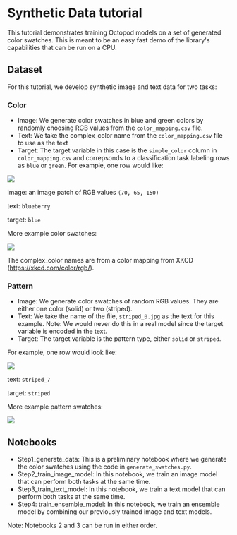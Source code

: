 # Synthetic Data tutorial

This tutorial demonstrates training Octopod models on a set of generated color swatches. This is meant to be an easy fast demo of the library's capabilities that can be run on a CPU.

## Dataset
For this tutorial, we develop synthetic image and text data for two tasks:

### Color
- Image: We generate color swatches in blue and green colors by randomly choosing RGB values from the `color_mapping.csv` file.
- Text: We take the complex_color name from the `color_mapping.csv` file to use as the text
- Target: The target variable in this case is the `simple_color` column in `color_mapping.csv` and correpsonds to a classification task labeling rows as `blue` or `green`.
For example, one row would like:

![](https://net-shoprunner-scratch-data-science.s3.amazonaws.com/tonks/synthetic_data_tutorial/data/color_swatches/blueberry.jpg)

image: an image patch of RGB values `(70, 65, 150)`

text: `blueberry`

target: `blue`

More example color swatches:

![](https://net-shoprunner-scratch-data-science.s3.amazonaws.com/tonks/synthetic_data_tutorial/color_swatch_single.png)

The complex_color names are from a color mapping from XKCD (https://xkcd.com/color/rgb/).

### Pattern
- Image: We generate color swatches of random RGB values. They are either one color (solid) or two (striped).
- Text: We take the name of the file, `striped_0.jpg` as the text for this example. Note: We would never do this in a real model since the target variable is encoded in the text.
- Target: The target variable is the pattern type, either `solid` or `striped`.

For example, one row would look like:

![](https://net-shoprunner-scratch-data-science.s3.amazonaws.com/tonks/synthetic_data_tutorial/data/pattern_swatches/striped_7.jpg)

text: `striped_7`

target: `striped`

More example pattern swatches:

![](https://net-shoprunner-scratch-data-science.s3.amazonaws.com/tonks/synthetic_data_tutorial/pattern_swatch_single.png)

## Notebooks
- Step1_generate_data: This is a preliminary notebook where we generate the color swatches using the code in `generate_swatches.py`.
- Step2_train_image_model: In this notebook, we train an image model that can perform both tasks at the same time.
- Step3_train_text_model: In this notebook, we train a text model that can perform both tasks at the same time. 
- Step4: train_ensemble_model: In this notebook, we train an ensemble model by combining our previously trained image and text models.

Note: Notebooks 2 and 3 can be run in either order.

